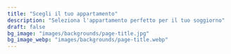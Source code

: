 ```yaml
---
title: "Scegli il tuo appartamento"
description: "Seleziona l'appartamento perfetto per il tuo soggiorno"
draft: false
bg_image: "images/backgrounds/page-title.jpg"
bg_image_webp: "images/backgrounds/page-title.webp"
---
```


